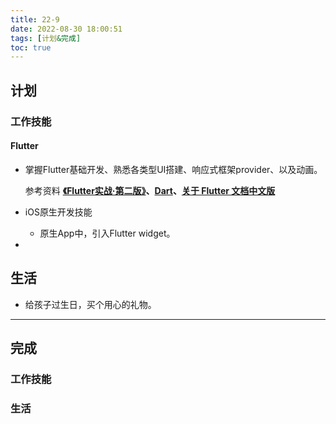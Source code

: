 ```yaml
---
title: 22-9
date: 2022-08-30 18:00:51
tags: [计划&完成]
toc: true 
---
```


## 计划

### 工作技能

#### Flutter

- 掌握Flutter基础开发、熟悉各类型UI搭建、响应式框架provider、以及动画。

  参考资料 **[《Flutter实战·第二版》](https://book.flutterchina.club/)、[Dart](https://dart.cn/)、[关于 Flutter 文档中文版](https://flutter.cn/about)**

- iOS原生开发技能

  - 原生App中，引入Flutter widget。

- 

## 生活

- 给孩子过生日，买个用心的礼物。





---

## 完成

### 工作技能

### 生活
